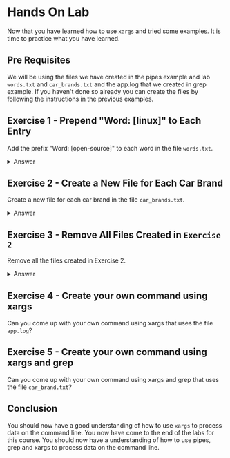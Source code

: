 # Hands On Lab

Now that you have learned how to use `xargs` and tried some examples. It is time to practice what you have learned.

## Pre Requisites

We will be using the files we have created in the pipes example and lab `words.txt` and `car_brands.txt` and the app.log that we created in grep example. If you haven't done so already you can create the files by following the instructions in the previous examples.

## Exercise 1 - Prepend "Word: [linux]" to Each Entry

Add the prefix "Word: [open-source]" to each word in the file `words.txt`.

<details>
  <summary>Answer</summary>

  ```bash
  cat words.txt | xargs -n 1 -I {} echo "Word: {}"
  ```

  Explanation:
  - `cat words.txt` will display the contents of the file `words.txt`.
  - `|` is the pipe operator that sends the output of the previous command to the next command.
  -  xargs:
      - `-n 1` tells xargs to use one argument at a time.
      - `-I {}` tells xargs to replace `{}` with the argument.
      - `echo "Word: {}"` will prepend the word "Word: " to each word in the file.

 
</details>

## Exercise 2 - Create a New File for Each Car Brand

Create a new file for each car brand in the file `car_brands.txt`.

<details>
  <summary>Answer</summary>

  ```bash
  cat car_brands.txt | xargs -n 1 -I {} touch {}.txt
  ```

  Explanation:
  - `cat car_brands.txt` will display the contents of the file `car_brands.txt`.
  - `|` is the pipe operator that sends the output of the previous command to the next command.
  - xargs:
      - `-n 1` tells xargs to use one argument at a time.
      - `-I {}` tells xargs to replace `{}` with the argument.
      - `touch {}.txt` will create a new file with the name of the car brand and the extension `.txt`.

</details>

## Exercise 3 - Remove All Files Created in `Exercise 2`

Remove all the files created in Exercise 2.

<details>
  <summary>Answer</summary>

  ```bash
  cat car_brands.txt | xargs -n 1 -I {} rm {}.txt
  ```

  Explanation:
  - `cat car_brands.txt` will display the contents of the file `car_brands.txt`.

  - `|` is the pipe operator that sends the output of the previous command to the next command.

  - xargs:
      - `-n 1` tells xargs to use one argument at a time.
      - `-I {}` tells xargs to replace `{}` with the argument.
      - `rm {}.txt` will remove the file with the name of the car brand and the extension `.txt`.

</details>


## Exercise 4 - Create your own command using xargs

Can you come up with your own command using xargs that uses the file `app.log`?

## Exercise 5 - Create your own command using xargs and grep

Can you come up with your own command using xargs and grep that uses the file `car_brand.txt`?


## Conclusion

You should now have a good understanding of how to use `xargs` to process data on the command line. You now have come to the end of the labs for this course. You should now have a understanding of how to use pipes, grep and xargs to process data on the command line.


